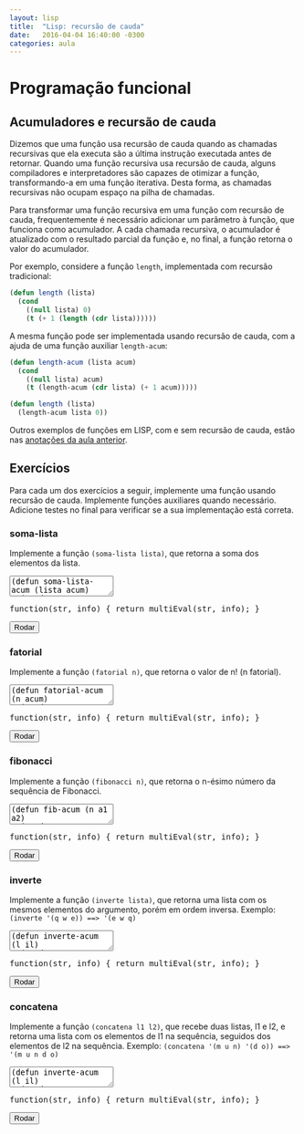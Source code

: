 ```yaml
---
layout: lisp
title:  "Lisp: recursão de cauda"
date:   2016-04-04 16:40:00 -0300
categories: aula
---
```


<script type="text/javascript">
    simplesEval = simplesEvalLisp;
    multiEval = multiEvalLisp;
    window.codeMirrorLanguage = "commonlisp";
</script>

# Programação funcional

## Acumuladores e recursão de cauda

Dizemos que uma função usa recursão de cauda quando as chamadas recursivas que ela executa são a última instrução executada antes de retornar. Quando uma função recursiva usa recursão de cauda, alguns compiladores e interpretadores são capazes de otimizar a função, transformando-a em uma função iterativa. Desta forma, as chamadas recursivas não ocupam espaço na pilha de chamadas.

Para transformar uma função recursiva em uma função com recursão de cauda, frequentemente é necessário adicionar um parâmetro à função, que funciona como acumulador. A cada chamada recursiva, o acumulador é atualizado com o resultado parcial da função e, no final, a função retorna o valor do acumulador.

Por exemplo, considere a função `length`, implementada com recursão tradicional:

```lisp
(defun length (lista)
  (cond
    ((null lista) 0)
    (t (+ 1 (length (cdr lista))))))
```

A mesma função pode ser implementada usando recursão de cauda, com a ajuda de uma função auxiliar `length-acum`:

```lisp
(defun length-acum (lista acum)
  (cond
    ((null lista) acum)
    (t (length-acum (cdr lista) (+ 1 acum)))))

(defun length (lista)
  (length-acum lista 0))
```

Outros exemplos de funções em LISP, com e sem recursão de cauda, estão nas [anotações da aula anterior](lisp-respostas).

## Exercícios

Para cada um dos exercícios a seguir, implemente uma função usando recursão de cauda. Implemente funções auxiliares quando necessário. Adicione testes no final para verificar se a sua implementação está correta.

### soma-lista

Implemente a função `(soma-lista lista)`, que retorna a soma dos elementos da lista.

<div class="lesson">
<textarea class="code">
(defun soma-lista-acum (lista acum)
  (cond
    ((null lista) acum)
    (t (soma-lista-acum (cdr lista) (+ acum (car lista))))))

(defun soma-lista (lista)
  (soma-lista-acum lista 0))

(print (soma-lista '(1 8 5)))
</textarea>
<div class="output"></div>
<div class="output"></div>
<pre class="verifier">function(str, info) { return multiEval(str, info); }</pre>
<button class="go">Rodar</button>
</div>

### fatorial

Implemente a função `(fatorial n)`, que retorna o valor de n! (n fatorial).

<div class="lesson">
<textarea class="code">
(defun fatorial-acum (n acum)
  (cond
    ((= n 1) acum)
    (t (fatorial-acum (- n 1) (* acum n)))))

(defun fatorial (n)
  (fatorial-acum n 1))

(print (fatorial 3))
</textarea>
<div class="output"></div>
<div class="output"></div>
<pre class="verifier">function(str, info) { return multiEval(str, info); }</pre>
<button class="go">Rodar</button>
</div>

### fibonacci

Implemente a função `(fibonacci n)`, que retorna o n-ésimo número da sequência de Fibonacci.

<div class="lesson">
<textarea class="code">
(defun fib-acum (n a1 a2)
  (cond
    ((<= n 2) a1)
    (t (fib-acum (- n 1) (+ a1 a2) a1))))

(defun fib (n)
  (fib-acum n 1 1))

(print (fib 0))
</textarea>
<div class="output"></div>
<div class="output"></div>
<pre class="verifier">function(str, info) { return multiEval(str, info); }</pre>
<button class="go">Rodar</button>
</div>

### inverte

Implemente a função `(inverte lista)`, que retorna uma lista com os mesmos elementos do argumento, porém em ordem inversa. Exemplo: `(inverte '(q w e)) ==> '(e w q)`

<div class="lesson">
<textarea class="code">
(defun inverte-acum (l il)
  (cond
    ((null l) il)
    (t (inverte-acum (cdr l) (cons (car l) il)))))

(defun inverte (l)
  (inverte-acum l '()))

(print (inverte '(5 2 1)))
</textarea>
<div class="output"></div>
<div class="output"></div>
<pre class="verifier">function(str, info) { return multiEval(str, info); }</pre>
<button class="go">Rodar</button>
</div>

### concatena

Implemente a função `(concatena l1 l2)`, que recebe duas listas, l1 e l2, e retorna uma lista com os elementos de l1 na sequência, seguidos dos elementos de l2 na sequência. Exemplo: `(concatena '(m u n) '(d o)) ==> '(m u n d o)`

<div class="lesson">
<textarea class="code">
(defun inverte-acum (l il)
  (cond
    ((null l) il)
    (t (inverte-acum (cdr l) (cons (car l) il)))))

(defun inverte (l)
  (inverte-acum l '()))

(defun concatena-acum (l1 l2)
  (cond
    ((null l1) l2)
    (t (concatena-acum (cdr l1) (cons (car l1) l2)))))

(defun concatena (l1 l2)
  (concatena-acum (inverte l1) l2))

(print (concatena '(1 2 3) '(4 5 6)))
</textarea>
<div class="output"></div>
<div class="output"></div>
<pre class="verifier">function(str, info) { return multiEval(str, info); }</pre>
<button class="go">Rodar</button>
</div>